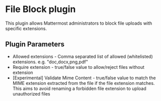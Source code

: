 # File Block plugin

This plugin allows Mattermost administrators to block file uploads with specific extensions.

## Plugin Parameters

* Allowed extensions - Comma separated list of allowed (whitelisted) extensions. e.g. "doc,docx,png,pdf"
* Require extension - true/false value to allow/reject files without extension
* [Experimental] Validate Mime Content - true/false value to match the MIME extension extracted from the file if the file extension matches. This aims to avoid renaming a forbidden file extension to upload unauthorized files
